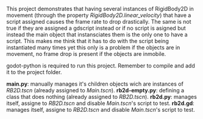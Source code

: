 This project demonstrates that having several instances of RigidBody2D in movement (through the property *RigidBody2D.linear_velocity*) that have a script assigned causes the frame rate to drop drastically.
The same is not true if they are assigned a gdscript instead or if no script is asigned but instead the main object that instansciates them is the only one to have a script. This makes me think that it has to do with the script being instantiated many times yet this only is a problem if the objects are in movement, no frame drop is present if the objects are inmobile.

godot-python is required to run this project. Remember to compile and add it to the project folder.


**main.py**: manually manages it's children objects wich are instances of *RB2D.tscn* (already assigned to *Main.tscn*).
**rb2d-empty.py**: defining a class that does nothing (already assigned to *RB2D.tscn*).
**rb2d.py**: manages itself, assigne to *RB2D.tscn* and disable *Main.tscn*'s script to test.
**rb2d.gd**: manages itself, assigne to *RB2D.tscn* and disable *Main.tscn*'s script to test.
